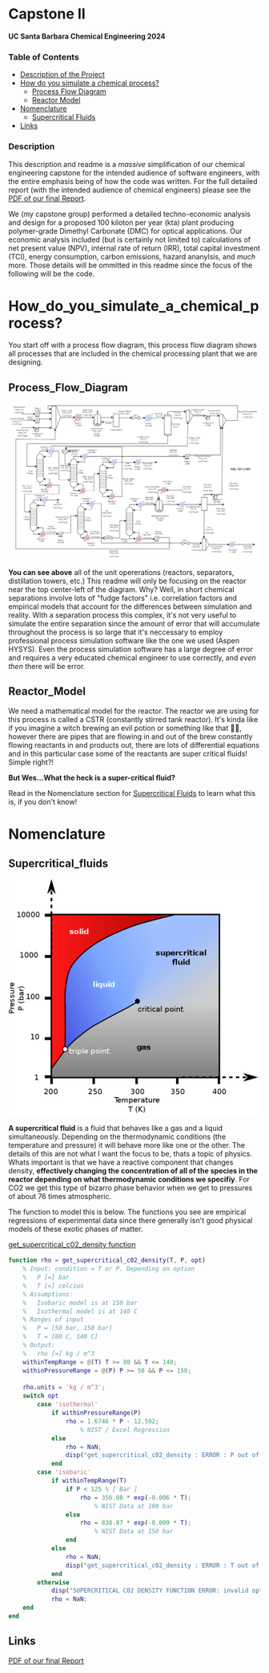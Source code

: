 # Capstone II
**UC Santa Barbara Chemical Engineering 2024**

### Table of Contents 

 * [Description of the Project](#Description)
 * [How do you simulate a chemical process?](#How_do_you_simulate_a_chemical_process?)
    * [Process Flow Diagram](#Process_Flow_Diagram)
    * [Reactor Model](#Reactor_model)
 * [Nomenclature](#Nomenclature)
    * [Supercritical Fluids](#Supercritical_fluids)
 * [Links](#Links)


### Description
This description and readme is a _massive_ simplification of our chemical engineering capstone for the intended audience of software engineers, with the entire emphasis being of how the code was written. For the full detailed report (with the intended audience of chemical engineers) please see the [PDF of our final Report](https://github.com/wesleyZero/capstone_II/blob/main/readme/pdf/capstone2_DMC.pdf).

We (my capstone group) performed a detailed techno-economic analysis and design for a proposed 100 kiloton per year (kta) plant producing polymer-grade Dimethyl Carbonate (DMC) for optical applications. Our economic analysis included (but is certainly not limited to) calculations of net present value (NPV), internal rate of return (IRR), total capital investment (TCI), energy consumption, carbon emissions, hazard ananylsis, and _much_ more. Those details will be ommitted in this readme since the focus of the following will be the code. 

# How_do_you_simulate_a_chemical_process?

You start off with a process flow diagram, this process flow diagram shows all processes that are included in the chemical processing plant that we are designing.

## Process_Flow_Diagram 

![Process Flow Diagram](https://github.com/wesleyZero/capstone_II/blob/main/readme/img/process_flow_diagram.jpeg)


**You can see above** all of the unit opererations (reactors, separators, distillation towers, etc.) This readme will only be focusing on the reactor near the top center-left of the diagram. Why? Well, in short chemical separations involve lots of "fudge factors" i.e. correlation factors and empirical models that account for the differences between simulation and reality. With a separation process this complex, it's not very useful to simulate the entire separation since the amount of error that will accumulate throughout the process is so large that it's neccessary to employ professional process simulation software like the one we used (Aspen HYSYS). Even the process simulation software has a large degree of error and requires a very educated chemical engineer to use correctly, and _even then_ there will be error.

## Reactor_Model

We need a mathematical model for the reactor. The reactor we are using for this process is called a CSTR (constantly stirred tank reactor). It's kinda like if you imagine a witch brewing an evil potion or something like that 🧙‍♂️, however there are pipes that are flowing in and out of the brew constantly flowing reactants in and products out, there are lots of differential equations and in this particular case some of the reactants are super critical fluids! Simple right?!

**But Wes...What the heck is a super-critical fluid?**

Read in the Nomenclature section for [Supercritical Fluids](#supercritical_fluids) to learn what this is, if you don't know!

# Nomenclature

## Supercritical_fluids
<img src="https://github.com/wesleyZero/capstone_II/blob/main/readme/img/supercritical_phase_diagram.png" width="500">

**A supercritical fluid** is a fluid that behaves like a gas and a liquid simultaneously. Depending on the thermodynamic conditions (the temperature and pressure) it will behave more like one or the other. The details of this are not what I want the focus to be, thats a topic of physics. Whats important is that we have a reactive component that changes density, **effectively changing the concentration of all of the species in the reactor depending on what thermodynamic conditions we specifiy**. For CO2 we get this type of bizarro phase behavior when we get to pressures of about 76 times atmospheric. 

The function to model this is below. The functions you see are empirical regressions of experimental data since there generally isn't good physical models of these exotic phases of matter. 

[get_supercritical_c02_density function](https://github.com/wesleyZero/capstone_II/blob/main/reactor_fxns.m#L368)
```matlab
function rho = get_supercritical_c02_density(T, P, opt)
    % Input: condition = T or P. Depending on option
    %   P [=] bar
    %   T [=] celcius   
    % Assumptions:
    %   Isobaric model is at 150 bar
    %   Isothermal model is at 140 C
    % Ranges of input
    %   P = [50 bar, 150 bar]
    %   T = [80 C, 140 C]
    % Output: 
    %   rho [=] kg / m^3
    withinTempRange = @(T) T >= 80 && T <= 140;
    withinPressureRange = @(P) P >= 50 && P <= 150;
    
    rho.units = 'kg / m^3';
    switch opt
        case 'isothermal'
            if withinPressureRange(P)
                rho = 1.6746 * P - 12.592;
                    % NIST / Excel Regression
            else
                rho = NaN;
                disp("get_supercritical_c02_density : ERROR : P out of range")
            end
        case 'isobaric'
            if withinTempRange(T)
                if P < 125 % [ Bar ]
                    rho = 356.08 * exp(-0.006 * T);
                        % NIST Data at 100 bar
                else
                    rho = 838.87 * exp(-0.009 * T);
                        % NIST Data at 150 bar
                end
            else
                rho = NaN;
                disp("get_supercritical_c02_density : ERROR : T out of range")
            end
        otherwise
            disp("SUPERCRITICAL C02 DENSITY FUNCTION ERROR: invalid opt")
            rho = NaN;
    end
end
```

## Links
[PDF of our final Report](https://github.com/wesleyZero/capstone_II/blob/main/readme/pdf/capstone2_DMC.pdf)

